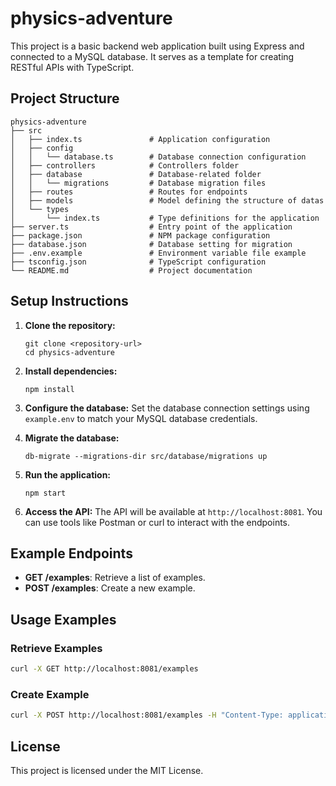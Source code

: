 # physics-adventure

This project is a basic backend web application built using Express and connected to a MySQL database. It serves as a template for creating RESTful APIs with TypeScript.

## Project Structure

```
physics-adventure
├── src
│   ├── index.ts               # Application configuration
│   ├── config
│   │   └── database.ts        # Database connection configuration
│   ├── controllers            # Controllers folder
│   ├── database               # Database-related folder
│   │   └── migrations         # Database migration files
│   ├── routes                 # Routes for endpoints
│   ├── models                 # Model defining the structure of datas
│   └── types
│       └── index.ts           # Type definitions for the application
├── server.ts                  # Entry point of the application
├── package.json               # NPM package configuration
├── database.json              # Database setting for migration
├── .env.example               # Environment variable file example
├── tsconfig.json              # TypeScript configuration
└── README.md                  # Project documentation
```

## Setup Instructions

1. **Clone the repository:**
   ```
   git clone <repository-url>
   cd physics-adventure
   ```

2. **Install dependencies:**
   ```
   npm install
   ```

3. **Configure the database:**
   Set the database connection settings using `example.env` to match your MySQL database credentials.

4. **Migrate the database:**
   ```
   db-migrate --migrations-dir src/database/migrations up
   ```

5. **Run the application:**
   ```
   npm start
   ```

6. **Access the API:**
   The API will be available at `http://localhost:8081`. You can use tools like Postman or curl to interact with the endpoints.

## Example Endpoints

- **GET /examples**: Retrieve a list of examples.
- **POST /examples**: Create a new example.

## Usage Examples

### Retrieve Examples

```bash
curl -X GET http://localhost:8081/examples
```

### Create Example

```bash
curl -X POST http://localhost:8081/examples -H "Content-Type: application/json" -d '{"name": "Example Name"}'
```

## License

This project is licensed under the MIT License.